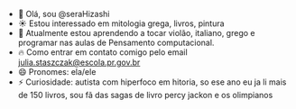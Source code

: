 - 💛 Olá, sou @seraHizashi
- ☀️ Estou interessado em mitologia grega, livros, pintura 
- 🌟 Atualmente estou aprendendo a tocar violão, italiano, grego e programar nas aulas de Pensamento computacional.
- 🔥 Como entrar em contato comigo pelo email julia.staszczak@escola.pr.gov.br
- 😄 Pronomes: ela/ele 
- ⚡ Curiosidade: autista com hiperfoco em hitoria, so ese ano eu ja li mais de 150 livros, sou fã das sagas de livro percy jackon e os olimpianos

 

